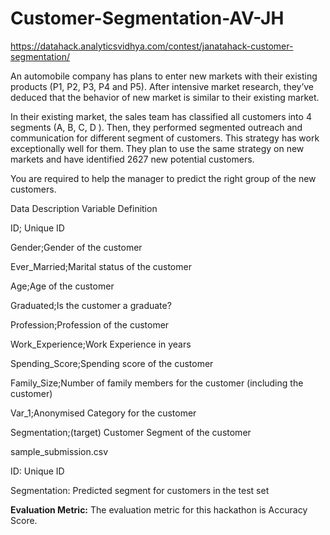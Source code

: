 # Customer-Segmentation-AV-JH


https://datahack.analyticsvidhya.com/contest/janatahack-customer-segmentation/


An automobile company has plans to enter new markets with their existing products (P1, P2, P3, P4 and P5). After intensive market research, they’ve deduced that the behavior of new market is similar to their existing market. 

In their existing market, the sales team has classified all customers into 4 segments (A, B, C, D ). Then, they performed segmented outreach and communication for different segment of customers. This strategy has work exceptionally well for them. They plan to use the same strategy on new markets and have identified 2627 new potential customers. 

You are required to help the manager to predict the right group of the new customers.



Data Description 
Variable	Definition

ID; Unique ID

Gender;Gender of the customer

Ever_Married;Marital status of the customer

Age;Age of the customer

Graduated;Is the customer a graduate?

Profession;Profession of the customer

Work_Experience;Work Experience in years

Spending_Score;Spending score of the customer

Family_Size;Number of family members for the customer (including the customer)

Var_1;Anonymised Category for the customer

Segmentation;(target) Customer Segment of the customer


sample_submission.csv

ID: Unique ID

Segmentation: Predicted segment for customers in the test set





**Evaluation Metric:**
The evaluation metric for this hackathon is Accuracy Score.

